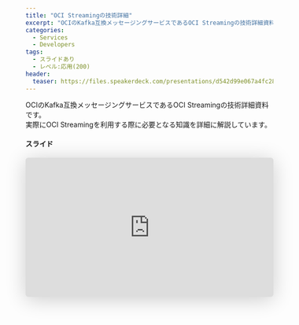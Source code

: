 ```yaml
---
title: "OCI Streamingの技術詳細"
excerpt: "OCIのKafka互換メッセージングサービスであるOCI Streamingの技術詳細資料です。"
categories:
  - Services
  - Developers
tags:
  - スライドあり
  - レベル:応用(200)
header:
  teaser: https://files.speakerdeck.com/presentations/d542d99e067a4fc284f69322a5f9bbe9/slide_0.jpg
---
```


OCIのKafka互換メッセージングサービスであるOCI Streamingの技術詳細資料です。  
実際にOCI Streamingを利用する際に必要となる知識を詳細に解説しています。

#### スライド

<div style="max-width:768px">

<!-- Speakerdeckから Embeded リンクを取得して貼り付け (ここから) -->
<iframe class="speakerdeck-iframe" frameborder="0" src="https://speakerdeck.com/player/d542d99e067a4fc284f69322a5f9bbe9" title="OCI Streaming 技術詳細 " allowfullscreen="true" style="border: 0px; background: padding-box padding-box rgba(0, 0, 0, 0.1); margin: 0px; padding: 0px; border-radius: 6px; box-shadow: rgba(0, 0, 0, 0.2) 0px 5px 40px; width: 100%; height: auto; aspect-ratio: 560 / 315;" data-ratio="1.7777777777777777"></iframe>
<!-- Speakerdeckから Embeded リンクを取得して貼り付け (ここまで) -->

</div>
